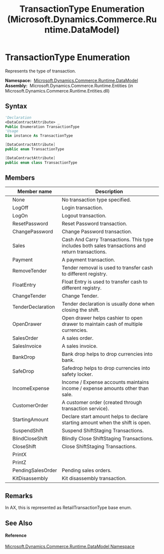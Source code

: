 ﻿---
title: TransactionType Enumeration (Microsoft.Dynamics.Commerce.Runtime.DataModel)
TOCTitle: TransactionType Enumeration
ms:assetid: T:Microsoft.Dynamics.Commerce.Runtime.DataModel.TransactionType
ms:mtpsurl: https://technet.microsoft.com/en-us/library/microsoft.dynamics.commerce.runtime.datamodel.transactiontype(v=AX.60)
ms:contentKeyID: 62208981
ms.date: 05/18/2015
mtps_version: v=AX.60
f1_keywords:
- Microsoft.Dynamics.Commerce.Runtime.DataModel.TransactionType.ChangeTender
- Microsoft.Dynamics.Commerce.Runtime.DataModel.TransactionType.CloseShift
- Microsoft.Dynamics.Commerce.Runtime.DataModel.TransactionType.BankDrop
- Microsoft.Dynamics.Commerce.Runtime.DataModel.TransactionType.LogOff
- Microsoft.Dynamics.Commerce.Runtime.DataModel.TransactionType.FloatEntry
- Microsoft.Dynamics.Commerce.Runtime.DataModel.TransactionType.ChangePassword
- Microsoft.Dynamics.Commerce.Runtime.DataModel.TransactionType.BlindCloseShift
- Microsoft.Dynamics.Commerce.Runtime.DataModel.TransactionType.PendingSalesOrder
- Microsoft.Dynamics.Commerce.Runtime.DataModel.TransactionType.KitDisassembly
- Microsoft.Dynamics.Commerce.Runtime.DataModel.TransactionType.OpenDrawer
- Microsoft.Dynamics.Commerce.Runtime.DataModel.TransactionType
- Microsoft.Dynamics.Commerce.Runtime.DataModel.TransactionType.LogOn
- Microsoft.Dynamics.Commerce.Runtime.DataModel.TransactionType.Payment
- Microsoft.Dynamics.Commerce.Runtime.DataModel.TransactionType.CustomerOrder
- Microsoft.Dynamics.Commerce.Runtime.DataModel.TransactionType.IncomeExpense
- Microsoft.Dynamics.Commerce.Runtime.DataModel.TransactionType.None
- Microsoft.Dynamics.Commerce.Runtime.DataModel.TransactionType.RemoveTender
- Microsoft.Dynamics.Commerce.Runtime.DataModel.TransactionType.ResetPassword
- Microsoft.Dynamics.Commerce.Runtime.DataModel.TransactionType.SalesInvoice
- Microsoft.Dynamics.Commerce.Runtime.DataModel.TransactionType.SalesOrder
- Microsoft.Dynamics.Commerce.Runtime.DataModel.TransactionType.Sales
- Microsoft.Dynamics.Commerce.Runtime.DataModel.TransactionType.TenderDeclaration
- Microsoft.Dynamics.Commerce.Runtime.DataModel.TransactionType.StartingAmount
- Microsoft.Dynamics.Commerce.Runtime.DataModel.TransactionType.SafeDrop
- Microsoft.Dynamics.Commerce.Runtime.DataModel.TransactionType.SuspendShift
- Microsoft.Dynamics.Commerce.Runtime.DataModel.TransactionType.PrintX
- Microsoft.Dynamics.Commerce.Runtime.DataModel.TransactionType.PrintZ
dev_langs:
- CSharp
- C++
- VB
---

# TransactionType Enumeration

Represents the type of transaction.

**Namespace:**  [Microsoft.Dynamics.Commerce.Runtime.DataModel](microsoft-dynamics-commerce-runtime-datamodel-namespace.md)  
**Assembly:**  Microsoft.Dynamics.Commerce.Runtime.Entities (in Microsoft.Dynamics.Commerce.Runtime.Entities.dll)

## Syntax

``` vb
'Declaration
<DataContractAttribute> _
Public Enumeration TransactionType
'Usage
Dim instance As TransactionType
```

``` csharp
[DataContractAttribute]
public enum TransactionType
```

``` c++
[DataContractAttribute]
public enum class TransactionType
```

## Members

<table>
<thead>
<tr class="header">
<th></th>
<th>Member name</th>
<th>Description</th>
</tr>
</thead>
<tbody>
<tr class="odd">
<td></td>
<td>None</td>
<td>No transaction type specified.</td>
</tr>
<tr class="even">
<td></td>
<td>LogOff</td>
<td>Login transaction.</td>
</tr>
<tr class="odd">
<td></td>
<td>LogOn</td>
<td>Logout transaction.</td>
</tr>
<tr class="even">
<td></td>
<td>ResetPassword</td>
<td>Reset Password transaction.</td>
</tr>
<tr class="odd">
<td></td>
<td>ChangePassword</td>
<td>Change Password transaction.</td>
</tr>
<tr class="even">
<td></td>
<td>Sales</td>
<td>Cash And Carry Transactions. This type includes both sales transactions and return transactions.</td>
</tr>
<tr class="odd">
<td></td>
<td>Payment</td>
<td>A payment transaction.</td>
</tr>
<tr class="even">
<td></td>
<td>RemoveTender</td>
<td>Tender removal is used to transfer cash to different registry.</td>
</tr>
<tr class="odd">
<td></td>
<td>FloatEntry</td>
<td>Float Entry is used to transfer cash to different registry.</td>
</tr>
<tr class="even">
<td></td>
<td>ChangeTender</td>
<td>Change Tender.</td>
</tr>
<tr class="odd">
<td></td>
<td>TenderDeclaration</td>
<td>Tender declaration is usually done when closing the shift.</td>
</tr>
<tr class="even">
<td></td>
<td>OpenDrawer</td>
<td>Open drawer helps cashier to open drawer to maintain cash of multiple currencies.</td>
</tr>
<tr class="odd">
<td></td>
<td>SalesOrder</td>
<td>A sales order.</td>
</tr>
<tr class="even">
<td></td>
<td>SalesInvoice</td>
<td>A sales invoice.</td>
</tr>
<tr class="odd">
<td></td>
<td>BankDrop</td>
<td>Bank drop helps to drop currencies into bank.</td>
</tr>
<tr class="even">
<td></td>
<td>SafeDrop</td>
<td>Safedrop helps to drop currencies into safety locker.</td>
</tr>
<tr class="odd">
<td></td>
<td>IncomeExpense</td>
<td>Income / Expense accounts maintains income / expense amounts other than sale.</td>
</tr>
<tr class="even">
<td></td>
<td>CustomerOrder</td>
<td>A customer order (created through transaction service).</td>
</tr>
<tr class="odd">
<td></td>
<td>StartingAmount</td>
<td>Declare start amount helps to declare starting amount when the shift is open.</td>
</tr>
<tr class="even">
<td></td>
<td>SuspendShift</td>
<td>Suspend ShiftStaging Transactions.</td>
</tr>
<tr class="odd">
<td></td>
<td>BlindCloseShift</td>
<td>Blindly Close ShiftStaging Transactions.</td>
</tr>
<tr class="even">
<td></td>
<td>CloseShift</td>
<td>Close ShiftStaging Transactions.</td>
</tr>
<tr class="odd">
<td></td>
<td>PrintX</td>
<td></td>
</tr>
<tr class="even">
<td></td>
<td>PrintZ</td>
<td></td>
</tr>
<tr class="odd">
<td></td>
<td>PendingSalesOrder</td>
<td>Pending sales orders.</td>
</tr>
<tr class="even">
<td></td>
<td>KitDisassembly</td>
<td>Kit disassembly transaction.</td>
</tr>
</tbody>
</table>


## Remarks

In AX, this is represented as RetailTransactionType base enum.

## See Also

#### Reference

[Microsoft.Dynamics.Commerce.Runtime.DataModel Namespace](microsoft-dynamics-commerce-runtime-datamodel-namespace.md)

